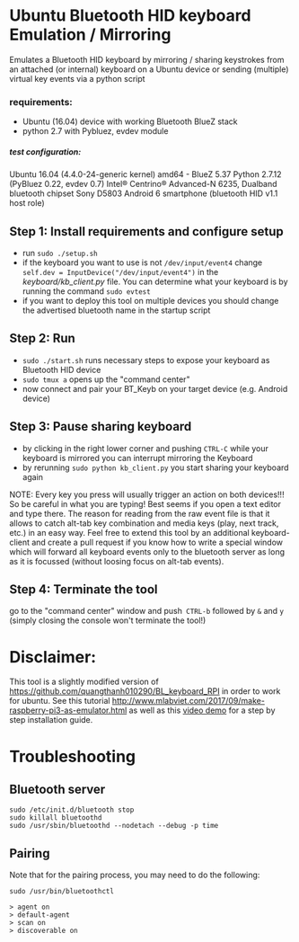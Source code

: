
# Ubuntu Bluetooth HID keyboard Emulation / Mirroring

Emulates a Bluetooth HID keyboard by mirroring / sharing keystrokes from an attached (or internal) keyboard on a Ubuntu device or sending (multiple) virtual key events
via a python script

### requirements:

- Ubuntu (16.04) device with working Bluetooth BlueZ stack
- python 2.7 with Pybluez, evdev module


##### test configuration:
Ubuntu 16.04 (4.4.0-24-generic kernel) amd64 - BlueZ 5.37
Python 2.7.12 (PyBluez 0.22, evdev 0.7)
Intel® Centrino® Advanced-N 6235, Dualband  bluetooth chipset
Sony D5803 Android 6 smartphone (bluetooth HID v1.1 host role)

## Step 1: Install requirements and configure setup
- run `sudo ./setup.sh`
- if the keyboard you want to use is not `/dev/input/event4` change `self.dev = InputDevice("/dev/input/event4")` in the *keyboard/kb_client.py* file. You can determine what your keyboard is by running the command `sudo evtest`
- if you want to deploy this tool on multiple devices you should change the advertised bluetooth name in the startup script

## Step 2: Run
- `sudo ./start.sh`  runs necessary steps to expose your keyboard as Bluetooth HID device
- `sudo tmux a` opens up the "command center"
- now connect and pair your BT_Keyb on your target device (e.g. Android device)

## Step 3: Pause sharing keyboard
- by clicking in the right lower corner and pushing `CTRL-C` while your keyboard is mirrored you can interrupt mirroring the Keyboard
- by rerunning `sudo python kb_client.py` you start sharing your keyboard again

 NOTE: Every key you press will usually trigger an action on both devices!!! So be careful in what you are typing! Best seems if you open a text editor and type there. The reason for reading from the raw event file is that it allows to catch alt-tab key combination and media keys (play, next track, etc.) in an easy way. Feel free to extend this tool by an additional keyboard-client and create a pull request if you know how to write a special window which will forward all keyboard events only to the bluetooth server as long as it is focussed (without loosing focus on alt-tab events).

## Step 4: Terminate the tool
  go to the "command center" window and push` CTRL-b` followed by `&` and `y`
  (simply closing the console won't terminate the tool!)

# Disclaimer:
This tool is a slightly modified version of https://github.com/quangthanh010290/BL_keyboard_RPI in order to work for ubuntu. See this tutorial http://www.mlabviet.com/2017/09/make-raspberry-pi3-as-emulator.html as well as this [video demo](https://www.youtube.com/watch?v=fFpIvjS4AXs) for a step by step installation guide.

# Troubleshooting

## Bluetooth server

```
sudo /etc/init.d/bluetooth stop
sudo killall bluetoothd
sudo /usr/sbin/bluetoothd --nodetach --debug -p time
```

## Pairing

Note that for the pairing process, you may need to do the following:

    sudo /usr/bin/bluetoothctl

```
> agent on
> default-agent
> scan on
> discoverable on
```


